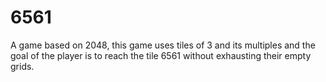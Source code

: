# 6561

A game based on 2048, this game uses tiles of 3 and its multiples and the goal of the player is to reach the tile 6561 without exhausting their empty grids.
